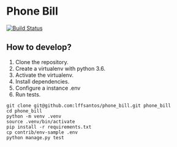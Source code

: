 # Phone Bill



[![Build Status](https://travis-ci.org/lffsantos/phone_bill.svg?branch=master)](https://travis-ci.org/lffsantos/phone_bill)


## How to develop?

1. Clone the repository.
2. Create a virtualenv with python 3.6.
3. Activate the virtualenv.
4. Install dependencies.
5. Configure a instance .env
6. Run tests.

```console
git clone git@github.com:lffsantos/phone_bill.git phone_bill
cd phone_bill
python -m venv .venv
source .venv/bin/activate
pip install -r requirements.txt
cp contrib/env-sample .env
python manage.py test
```
